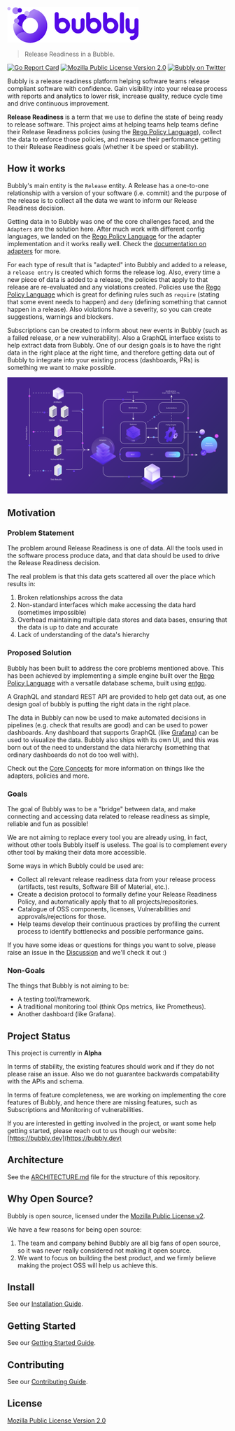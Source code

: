 ![bubbly-logo](/docs/static/img/bubbly-blue-wide.png)

> Release Readiness in a Bubble.

[![Go Report Card](https://goreportcard.com/badge/github.com/valocode/bubbly)](https://goreportcard.com/report/github.com/valocode/bubbly)
[![Mozilla Public License Version 2.0](https://img.shields.io/github/license/valocode/bubbly?color=brightgreen&label=License)](https://opensource.org/licenses/MPL-2.0)
[![Bubbly on Twitter](https://img.shields.io/badge/Follow-bubblydotdev-blue.svg?style=flat&logo=twitter)](https://twitter.com/intent/follow?screen_name=bubblydotdev)

Bubbly is a release readiness platform helping software teams release compliant software with confidence. Gain visibility into your release process with reports and analytics to lower risk, increase quality, reduce cycle time and drive continuous improvement.

**Release Readiness** is a term that we use to define the state of being ready to release software. This project aims at helping teams help teams define their Release Readiness policies (using the [Rego Policy Language](https://www.openpolicyagent.org/docs/latest/policy-language/)), collect the data to enforce those policies, and measure their performance getting to their Release Readiness goals (whether it be speed or stability).

## How it works

Bubbly's main entity is the `Release` entity. A Release has a one-to-one relationship with a version of your software (i.e. commit) and the purpose of the release is to collect all the data we want to inform our Release Readiness decision.

Getting data in to Bubbly was one of the core challenges faced, and the `Adapters` are the solution here.
After much work with different config languages, we landed on the [Rego Policy Language](https://www.openpolicyagent.org/docs/latest/policy-language/) for the adapter implementation and it works really well.
Check the [documentation on adapters](https://docs.bubbly.dev/adapters/adapters) for more.

For each type of result that is "adapted" into Bubbly and added to a release, a `release entry` is created which forms the release log.
Also, every time a new piece of data is added to a release, the policies that apply to that release are re-evaluated and any violations created.
Policies use the [Rego Policy Language](https://www.openpolicyagent.org/docs/latest/policy-language/) which is great for defining rules such as `require` (stating that some event needs to happen) and `deny` (defining something that cannot happen in a release). Also violations have a severity, so you can create suggestions, warnings and blockers.

Subscriptions can be created to inform about new events in Bubbly (such as a failed release, or a new vulnerability).
Also a GraphQL interface exists to help extract data from Bubbly.
One of our design goals is to have the right data in the right place at the right time, and therefore getting data out of Bubbly to integrate into your existing process (dashboards, PRs) is something we want to make possible.

![bubbly-in-a-bubble](docs/static/img/bubbly-in-a-bubble.svg)

## Motivation

### Problem Statement

The problem around Release Readiness is one of data. All the tools used in the software process produce data, and that data should be used to drive the Release Readiness decision.

The real problem is that this data gets scattered all over the place which results in:

1. Broken relationships across the data
2. Non-standard interfaces which make accessing the data hard (sometimes impossible)
3. Overhead maintaining multiple data stores and data bases, ensuring that the data is up to date and accurate
4. Lack of understanding of the data's hierarchy

### Proposed Solution

Bubbly has been built to address the core problems mentioned above. This has been achieved by implementing a simple engine built over the [Rego Policy Language](https://www.openpolicyagent.org/docs/latest/policy-language/) with a versatile database schema, built using [entgo](https://entgo.io/).

A GraphQL and standard REST API are provided to help get data out, as one design goal of bubbly is putting the right data in the right place.

The data in Bubbly can now be used to make automated decisions in pipelines (e.g. check that results are good) and can be used to power dashboards. Any dashboard that supports GraphQL (like [Grafana](https://grafana.com/grafana/)) can be used to visualize the data. Bubbly also ships with its own UI, and this was born out of the need to understand the data hierarchy (something that ordinary dashboards do not do too well with).

Check out the [Core Concepts](https://docs.bubbly.dev/introduction/core-concepts) for more information on things like the adapters, policies and more.

### Goals

The goal of Bubbly was to be a "bridge" between data, and make connecting and accessing data related to release readiness as simple, reliable and fun as possible!

We are not aiming to replace every tool you are already using, in fact, without other tools Bubbly itself is useless. The goal is to complement every other tool by making their data more accessible.

Some ways in which Bubbly could be used are:

* Collect all relevant release readiness data from your release process (artifacts, test results, Software Bill of Material, etc.).
* Create a decision protocol to formally define your Release Readiness Policy, and automatically apply that to all projects/repositories.
* Catalogue of OSS components, licenses, Vulnerabilities and approvals/rejections for those.
* Help teams develop their continuous practices by profiling the current process to identify bottlenecks and possible performance gains.

If you have some ideas or questions for things you want to solve, please raise an issue in the [Discussion](https://github.com/valocode/bubbly/discussions) and we'll check it out :)

### Non-Goals

The things that Bubbly is not aiming to be:

* A testing tool/framework.
* A traditional monitoring tool (think Ops metrics, like Prometheus).
* Another dashboard (like Grafana).

## Project Status

This project is currently in **Alpha**

In terms of stability, the existing features should work and if they do not please raise an issue. Also we do not guarantee backwards compatability with the APIs and schema.

In terms of feature completeness, we are working on implementing the core features of Bubbly, and hence there are missing features, such as Subscriptions and Monitoring of vulnerabilities.

If you are interested in getting involved in the project, or want some help getting started, please reach out to us though our website: [https://bubbly.dev](https://bubbly.dev)

## Architecture

See the [ARCHITECTURE.md](./ARCHITECTURE.md) file for the structure of this repository.

## Why Open Source?

Bubbly is open source, licensed under the [Mozilla Public License v2](LICENSE).

We have a few reasons for being open source:

1. The team and company behind Bubbly are all big fans of open source, so it was never really considered not making it open source.
2. We want to focus on building the best product, and we firmly believe making the project OSS will help us achieve this.

## Install

See our [Installation Guide](https://docs.bubbly.dev/getting-started/getting-started#installation).

## Getting Started

See our [Getting Started Guide](https://docs.bubbly.dev/getting-started/getting-started).

## Contributing

See our [Contributing Guide](./docs/docs/contributing/contributing.md).

## License

[Mozilla Public License Version 2.0](LICENSE)
